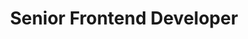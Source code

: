 ---
title: "Senior Frontend Developer"
company: "Tech Innovators Inc."
location: "Remote"
period: "2023 - Present"
description: |
  - Led the development of a large-scale SaaS platform using Next.js and TypeScript
  - Managed a team of 5 frontend developers and mentored junior developers
  - Implemented CI/CD pipelines and automated testing strategies
  - Reduced application load time by 40% through performance optimizations
  - Collaborated with UX team to implement responsive and accessible designs
--- 